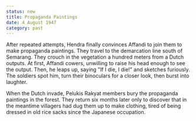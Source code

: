```yaml
---
status: new
title: Propaganda Paintings
date: 4 August 1947 
category: past
---
```

After repeated attempts, Hendra finally convinces Affandi to join them to make propaganda paintings. They travel to the demarcation line south of Semarang. They crouch in the vegetation a hundred meters from a Dutch outputs. At first, Affandi cowers, unwilling to raise his head enough to see the output. Then, he leaps up, saying "If I die, I die!" and sketches furiously. The soldiers spot him, turn their binoculars for a closer look, then burst into laughter. 

When the Dutch invade, Pelukis Rakyat members bury the propaganda paintings in the forest. They return six months later only to discover that in the meantime
villagers had dug them up to make clothing, tired of being dressed in old rice sacks since the Japanese occupation.